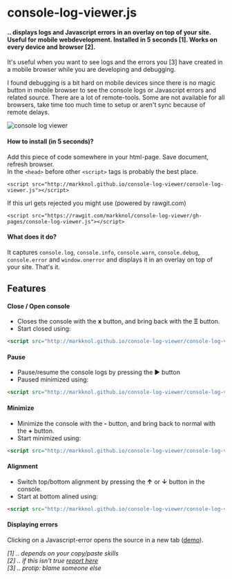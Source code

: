 console-log-viewer.js
==================

#### .. displays logs and Javascript errors in an overlay on top of your site. Useful for mobile webdevelopment. Installed in 5 seconds [1]. Works on every device and browser [2].

It's useful when you want to see logs and the errors you [3] have created in a mobile browser while you are developing and debugging. 

I found debugging is a bit hard on mobile devices since there is no magic button in mobile browser to see the console logs or Javascript errors and related source. There are a lot of remote-tools. Some are not available for all browsers, take time too much time to setup or aren't sync because of remote delays. 

<img src="http://dump.stroep.nl/console-log-viewer.gif?v=2" alt="console log viewer"/>

#### How to install (in 5 seconds)?

Add this piece of code somewhere in your html-page. Save document, refresh browser.  
In the `<head>` before other `<script>` tags is probably the best place.
    
    <script src="http://markknol.github.io/console-log-viewer/console-log-viewer.js"></script>

If this url gets rejected you might use (powered by rawgit.com)

    <script src="https://rawgit.com/markknol/console-log-viewer/gh-pages/console-log-viewer.js"></script>
    
#### What does it do?

It captures `console.log`, `console.info`, `console.warn`, `console.debug`, `console.error` and `window.onerror` and displays it in an overlay on top of your site. That's it. 

## Features

#### Close / Open console
* Closes the console with the **x** button, and bring back with the **&Xi;** button. 
* Start closed using:

```html
<script src="http://markknol.github.io/console-log-viewer/console-log-viewer.js?closed=true"></script>
```

#### Pause
* Pause/resume the console logs by pressing the ► button
* Paused minimized using:

```html
<script src="http://markknol.github.io/console-log-viewer/console-log-viewer.js?log_enabled=false"></script>
```

#### Minimize
* Minimize the console with the **-** button, and bring back to normal with the **+** button.
* Start minimized using:

```html
<script src="http://markknol.github.io/console-log-viewer/console-log-viewer.js?minimized=true"></script>
```

#### Alignment
* Switch top/bottom alignment by pressing the **&uarr;** or **&darr;** button in the console. 
* Start at bottom alined using:

```html
<script src="http://markknol.github.io/console-log-viewer/console-log-viewer.js?align=bottom"></script>
```

#### Displaying errors
Clicking on a Javascript-error opens the source in a new tab (<a href="https://twitter.com/mknol/status/529937001563553792">demo</a>). 
  
_[1] .. depends on your copy/paste skills_  
_[2] .. if this isn't true [report here](https://github.com/markknol/console-log-viewer/issues)_  
_[3] .. protip: blame someone else_  
